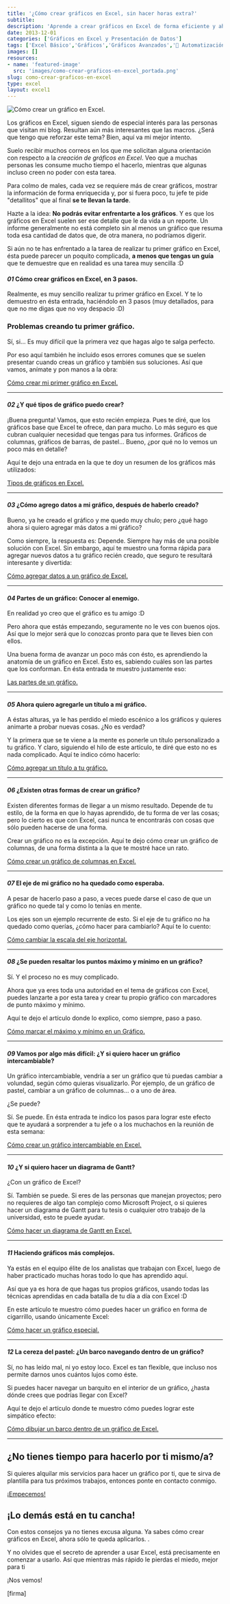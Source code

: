 ```yaml
---
title: '¿Cómo crear gráficos en Excel, sin hacer horas extra?'
subtitle: 
description: 'Aprende a crear gráficos en Excel de forma eficiente y ahorra tiempo en tu trabajo diario con este artículo informativo.'
date: 2013-12-01
categories: ['Gráficos en Excel y Presentación de Datos']
tags: ['Excel Básico','Gráficos','Gráficos Avanzados','🤖 Automatización con Excel']
images: []
resources: 
- name: 'featured-image'
  src: 'images/como-crear-graficos-en-excel_portada.png'
slug: como-crear-graficos-en-excel
type: excel
layout: excel1
---
```


![Cómo crear un gráfico en Excel.](images/crear-un-grafico-en-excel1.png)

Los gráficos en Excel, siguen siendo de especial interés para las personas que visitan mi blog. Resultan aún más interesantes que las macros. ¿Será que tengo que reforzar este tema? Bien, aquí va mi mejor intento.

Suelo recibir muchos correos en los que me solicitan alguna orientación con respecto a la _creación de gráficos en Excel_. Veo que a muchas personas les consume mucho tiempo el hacerlo, mientras que algunas incluso creen no poder con esta tarea.

Para colmo de males, cada vez se requiere más de crear gráficos, mostrar la información de forma enriquecida y, por si fuera poco, tu jefe te pide "detallitos" que al final **se te llevan la tarde**.

Hazte a la idea: **No podrás evitar enfrentarte a los gráficos**. Y es que los gráficos en Excel suelen ser ese detalle que le da vida a un reporte. Un informe generalmente no está completo sin al menos un gráfico que resuma toda esa cantidad de datos que, de otra manera, no podríamos digerir.

Si aún no te has enfrentado a la tarea de realizar tu primer gráfico en Excel, ésta puede parecer un poquito complicada, **a menos que tengas un guía** que te demuestre que en realidad es una tarea muy sencilla :D

#### _01_ Cómo crear gráficos en Excel, en 3 pasos.

Realmente, es muy sencillo realizar tu primer gráfico en Excel. Y te lo demuestro en ésta entrada, haciéndolo en 3 pasos (muy detallados, para que no me digas que no voy despacio :D)

### Problemas creando tu primer gráfico.

Sí, si... Es muy difícil que la primera vez que hagas algo te salga perfecto.

Por eso aquí también he incluido esos errores comunes que se suelen presentar cuando creas un gráfico y también sus soluciones. Así que vamos, anímate y pon manos a la obra:

[Cómo crear mi primer gráfico en Excel.](http://raymundoycaza.com/como-crear-un-grafico-en-excel/ "Cómo crear mi primer gráfico en Excel.")

* * *

#### _02_ ¿Y qué tipos de gráfico puedo crear?

¡Buena pregunta! Vamos, que esto recién empieza. Pues te diré, que los gráficos base que Excel te ofrece, dan para mucho. Lo más seguro es que cubran cualquier necesidad que tengas para tus informes. Gráficos de columnas, gráficos de barras, de pastel... Bueno, ¿por qué no lo vemos un poco más en detalle?

Aquí te dejo una entrada en la que te doy un resumen de los gráficos más utilizados:

[Tipos de gráficos en Excel.](http://raymundoycaza.com/tipos-de-graficos-en-excel/ "Tipos de gráficos en Excel.")

* * *

#### _03_ ¿Cómo agrego datos a mi gráfico, después de haberlo creado?

Bueno, ya he creado el gráfico y me quedo muy chulo; pero ¿qué hago ahora si quiero agregar más datos a mi gráfico?

Como siempre, la respuesta es: Depende. Siempre hay más de una posible solución con Excel. Sin embargo, aquí te muestro una forma rápida para agregar nuevos datos a tu gráfico recién creado, que seguro te resultará interesante y divertida:

[Cómo agregar datos a un gráfico de Excel.](http://raymundoycaza.com/agregar-datos-graficos-de-excel/ "Cómo agregar datos a un gráfico de Excel.")

* * *

#### _04_ Partes de un gráfico: Conocer al enemigo.

En realidad yo creo que el gráfico es tu amigo :D

Pero ahora que estás empezando, seguramente no le ves con buenos ojos. Así que lo mejor será que lo conozcas pronto para que te lleves bien con ellos.

Una buena forma de avanzar un poco más con ésto, es aprendiendo la anatomía de un gráfico en Excel. Esto es, sabiendo cuáles son las partes que los conforman. En ésta entrada te muestro justamente eso:

[Las partes de un gráfico.](http://raymundoycaza.com/partes-de-un-grafico/ "Partes de un Gráfico en Excel.")

* * *

#### _05_ Ahora quiero agregarle un título a mi gráfico.

A éstas alturas, ya le has perdido el miedo escénico a los gráficos y quieres animarte a probar nuevas cosas. ¿No es verdad?

Y la primera que se te viene a la mente es ponerle un título personalizado a tu gráfico. Y claro, siguiendo el hilo de este artículo, te diré que esto no es nada complicado. Aquí te indico cómo hacerlo:

[Cómo agregar un título a tu gráfico.](http://raymundoycaza.com/como-agregar-un-titulo-al-grafico/ "Cómo agregar un título a tu gráfico.")

* * *

#### _06_ ¿Existen otras formas de crear un gráfico?

Existen diferentes formas de llegar a un mismo resultado. Depende de tu estilo, de la forma en que lo hayas aprendido, de tu forma de ver las cosas; pero lo cierto es que con Excel, casi nunca te encontrarás con cosas que sólo pueden hacerse de una forma.

Crear un gráfico no es la excepción. Aquí te dejo cómo crear un gráfico de columnas, de una forma distinta a la que te mostré hace un rato.

[Cómo crear un gráfico de columnas en Excel.](http://raymundoycaza.com/crear-un-grafico-de-columnas-en-excel/ "Cómo crear un gráfico de columnas en Excel.")

* * *

#### _07_ El eje de mi gráfico no ha quedado como esperaba.

A pesar de hacerlo paso a paso, a veces puede darse el caso de que un gráfico no quede tal y como lo tenías en mente.

Los ejes son un ejemplo recurrente de esto. Si el eje de tu gráfico no ha quedado como querías, ¿cómo hacer para cambiarlo? Aquí te lo cuento:

[Cómo cambiar la escala del eje horizontal.](http://raymundoycaza.com/cambiar-la-escala-del-eje-horizontal/ "Cómo cambiar la escala del eje horizontal.")

* * *

#### _08_ ¿Se pueden resaltar los puntos máximo y mínimo en un gráfico?

Sí. Y el proceso no es muy complicado.

Ahora que ya eres toda una autoridad en el tema de gráficos con Excel, puedes lanzarte a por esta tarea y crear tu propio gráfico con marcadores de punto máximo y mínimo.

Aquí te dejo el artículo donde lo explico, como siempre, paso a paso.

[Cómo marcar el máximo y mínimo en un Gráfico.](http://raymundoycaza.com/maximo-y-minimo-en-grafico/ "Cómo marcar el máximo y mínimo en un gráfico.")

* * *

#### _09_ Vamos por algo más difícil: ¿Y si quiero hacer un gráfico intercambiable?

Un gráfico intercambiable, vendría a ser un gráfico que tú puedas cambiar a volundad, según cómo quieras visualizarlo. Por ejemplo, de un gráfico de pastel, cambiar a un gráfico de columnas... o a uno de área.

¿Se puede?

Sí. Se puede. En ésta entrada te indico los pasos para lograr este efecto que te ayudará a sorprender a tu jefe o a los muchachos en la reunión de esta semana:

[Cómo crear un gráfico intercambiable en Excel.](http://raymundoycaza.com/crea-tu-propio-grafico-dinamico-en-excel/ "Cómo crear un gráfico intercambiable en Excel.")

* * *

#### _10_ ¿Y si quiero hacer un diagrama de Gantt?

¿Con un gráfico de Excel?

Sí. También se puede. Si eres de las personas que manejan proyectos; pero no requieres de algo tan complejo como Microsoft Project, o si quieres hacer un diagrama de Gantt para tu tesis o cualquier otro trabajo de la universidad, esto te puede ayudar.

[Cómo hacer un diagrama de Gantt en Excel.](http://raymundoycaza.com/crear-un-diagrama-de-gantt-en-excel/ "Cómo hacer un diagrama de Gantt en Excel.")

* * *

#### _11_ Haciendo gráficos más complejos.

Ya estás en el equipo élite de los analistas que trabajan con Excel, luego de haber practicado muchas horas todo lo que has aprendido aquí.

Así que ya es hora de que hagas tus propios gráficos, usando todas las técnicas aprendidas en cada batalla de tu día a día con Excel :D

En este artículo te muestro cómo puedes hacer un gráfico en forma de cigarrillo, usando únicamente Excel:

[Cómo hacer un gráfico especial.](http://raymundoycaza.com/graficar-en-excel-una-manera-distinta/ "Cómo hacer un gráfico especial en Excel.")

* * *

#### _12_ La cereza del pastel: ¿Un barco navegando dentro de un gráfico?

Sí, no has leído mal, ni yo estoy loco. Excel es tan flexible, que incluso nos permite darnos unos cuántos lujos como éste.

Si puedes hacer navegar un barquito en el interior de un gráfico, ¿hasta dónde crees que podrías llegar con Excel?

Aquí te dejo el artículo donde te muestro cómo puedes lograr este simpático efecto:

[Cómo dibujar un barco dentro de un gráfico de Excel.](http://raymundoycaza.com/dibujar-un-barco-en-grafico/ "Cómo dibujar un barco dentro de un gráfico de Excel.")

* * *

## ¿No tienes tiempo para hacerlo por ti mismo/a?

Si quieres alquilar mis servicios para hacer un gráfico por ti, que te sirva de plantilla para tus próximos trabajos, entonces ponte en contacto conmigo.

[¡Empecemos!](http://raymundoycaza.com/producto/graficos-en-excel-basico/)

## ¡Lo demás está en tu cancha!

Con estos consejos ya no tienes excusa alguna. Ya sabes cómo crear gráficos en Excel, ahora sólo te queda aplicarlos. .

Y no olvides que el secreto de aprender a usar Excel, está precisamente en comenzar a usarlo. Así que mientras más rápido le pierdas el miedo, mejor para ti

¡Nos vemos!

\[firma\]

